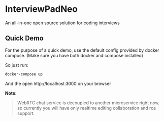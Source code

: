 # InterviewPadNeo
An all-in-one open source solution for coding interviews


## Quick Demo

For the purpose of a quick demo, use the default config provided by docker compose. (Make sure you have both docker and compose installed)

So just run:

```bash
docker-compose up
```
And the open http://localhost:3000 on your browser

**Note:**
> WebRTC chat service is decoupled to another microservice right now, so currently you will have only realtime editing collaboration and rce support.

